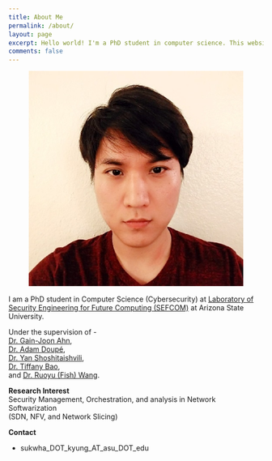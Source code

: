 ```yaml
---
title: About Me 
permalink: /about/
layout: page
excerpt: Hello world! I'm a PhD student in computer science. This website is about my projects and gibberish on computer things XD
comments: false
---
```


<figure>
<img src="/assets/img/me.jpg" alt="me">
</figure>

I am a PhD student in Computer Science (Cybersecurity) at
<a href="https://sefcom.asu.edu" target="_blank" rel="noopener">Laboratory of Security Engineering for Future Computing (SEFCOM)</a> at Arizona State University.

Under the supervision of -  
<a href="http://www.public.asu.edu/~gahn1/" target="_blank" rel="noopener">Dr. Gain-Joon Ahn</a>,  
<a href="https://adamdoupe.com/" target="_blank" rel="noopener">Dr. Adam Doupé</a>,  
<a href="https://www.yancomm.net/" target="_blank" rel="noopener">Dr. Yan Shoshitaishvili</a>,  
<a href="https://www.tiffanybao.com/" target="_blank" rel="noopener">Dr. Tiffany Bao</a>,  
and <a href="https://rev.fish/" target="_blank" rel="noopener">Dr. Ruoyu (Fish) Wang</a>.

**Research Interest**  
Security Management, Orchestration, and analysis in Network Softwarization  
(SDN, NFV, and Network Slicing)

**Contact**  
- sukwha_DOT_kyung_AT_asu_DOT_edu

